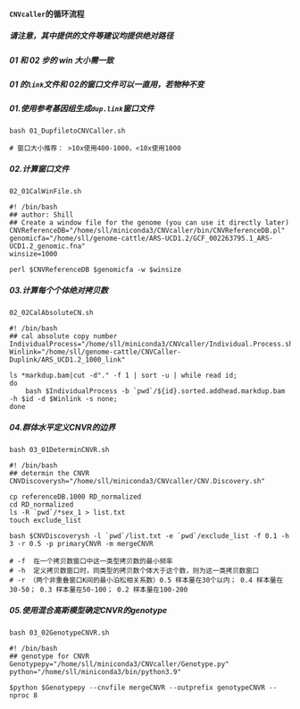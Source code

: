 #### `CNVcaller`的循环流程
##### 请注意，其中提供的文件等建议均提供绝对路径
##### 01 和 02 步的 win 大小需一致
##### 01 的`link`文件和 02的窗口文件可以一直用，若物种不变
##### 01.使用参考基因组生成`dup.link`窗口文件
```
bash 01_DupfiletoCNVCaller.sh

# 窗口大小推荐： >10x使用400-1000，<10x使用1000
```
##### 02.计算窗口文件
`02_01CalWinFile.sh`
```
#! /bin/bash
## author: Shill
## Create a window file for the genome (you can use it directly later)                                      
CNVReferenceDB="/home/sll/miniconda3/CNVcaller/bin/CNVReferenceDB.pl"
genomicfa="/home/sll/genome-cattle/ARS-UCD1.2/GCF_002263795.1_ARS-UCD1.2_genomic.fna"
winsize=1000

perl $CNVReferenceDB $genomicfa -w $winsize
```
##### 03.计算每个个体绝对拷贝数
`02_02CalAbsoluteCN.sh`
```
#! /bin/bash
## cal absolute copy number
IndividualProcess="/home/sll/miniconda3/CNVcaller/Individual.Process.sh"
Winlink="/home/sll/genome-cattle/CNVCaller-Duplink/ARS_UCD1.2_1000_link"

ls *markdup.bam|cut -d"." -f 1 | sort -u | while read id;
do
    bash $IndividualProcess -b `pwd`/${id}.sorted.addhead.markdup.bam -h $id -d $Winlink -s none;
done 
```
##### 04.群体水平定义CNVR的边界
`bash 03_01DeterminCNVR.sh`
```
#! /bin/bash
## determin the CNVR 
CNVDiscoverysh="/home/sll/miniconda3/CNVcaller/CNV.Discovery.sh"

cp referenceDB.1000 RD_normalized
cd RD_normalized
ls -R `pwd`/*sex_1 > list.txt
touch exclude_list

bash $CNVDiscoverysh -l `pwd`/list.txt -e `pwd`/exclude_list -f 0.1 -h 3 -r 0.5 -p primaryCNVR -m mergeCNVR

# -f  在一个拷贝数窗口中这一类型拷贝数的最小频率
# -h  定义拷贝数窗口时，同类型的拷贝数个体大于这个数，则为这一类拷贝数窗口
# -r （两个非重叠窗口K间的最小泊松相关系数）0.5 样本量在30个以内； 0.4 样本量在30-50； 0.3 样本量在50-100； 0.2 样本量在100-200
```
##### 05.使用混合高斯模型确定CNVR的genotype
`bash 03_02GenotypeCNVR.sh`
```
#! /bin/bash
## genotype for CNVR
Genotypepy="/home/sll/miniconda3/CNVcaller/Genotype.py"
python="/home/sll/miniconda3/bin/python3.9"

$python $Genotypepy --cnvfile mergeCNVR --outprefix genotypeCNVR --nproc 8
```

